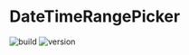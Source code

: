 # DateTimeRangePicker

![build](https://img.shields.io/travis/USER/REPO.svg)
![version](https://img.shields.io/npm/v/npm.svg)
